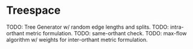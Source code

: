 # Treespace

TODO: Tree Generator w/ random edge lengths and splits.
TODO: intra-orthant metric formulation.
TODO: same-orthant check.
TODO: max-flow algorithm w/ weights for inter-orthant metric formulation.
